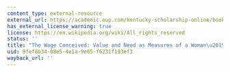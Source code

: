 ```yaml
---
content_type: external-resource
external_url: https://academic.oup.com/kentucky-scholarship-online/book/14935/chapter-abstract/169274554?redirectedFrom=fulltext
has_external_license_warning: true
license: https://en.wikipedia.org/wiki/All_rights_reserved
status: ''
title: "The Wage Conceived: Value and Need as Measures of a Woman\u2019s Worth"
uid: 9fef6b34-08e5-4e1a-9e65-f6231f193ef3
wayback_url: ''
---
```

